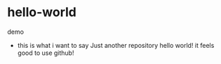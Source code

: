 # hello-world
demo

- this is what i want to say
Just another repository
hello world!
it feels good to use github!
